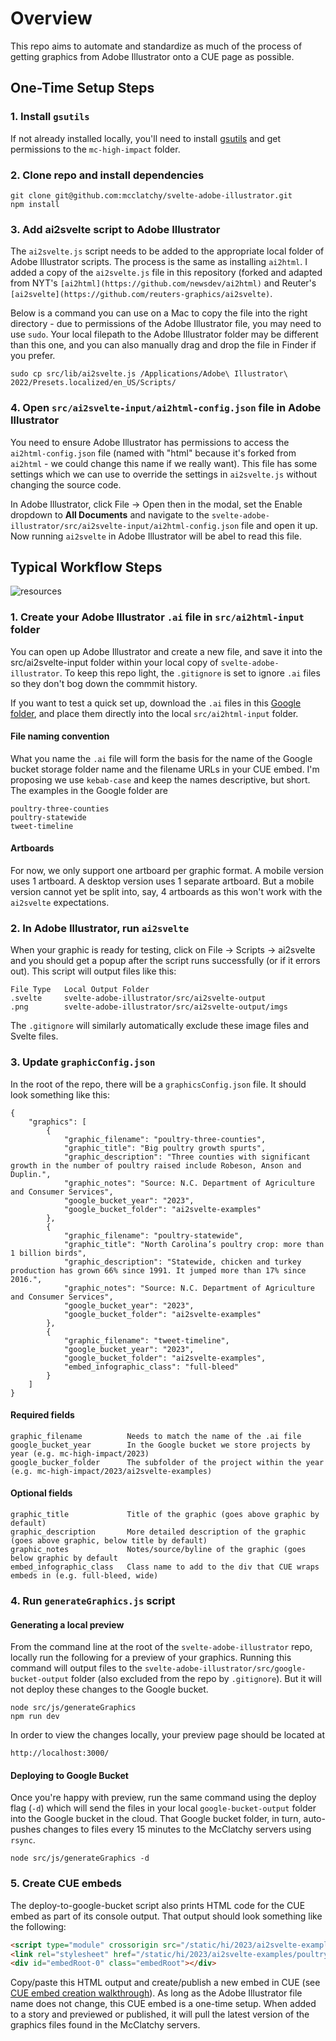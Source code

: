 # Overview
This repo aims to automate and standardize as much of the process of getting graphics from Adobe Illustrator onto a CUE page as possible.

## One-Time Setup Steps

### 1. Install `gsutils`
If not already installed locally, you'll need to install [gsutils](https://cloud.google.com/storage/docs/gsutil_install) and get permissions to the `mc-high-impact` folder.

### 2. Clone repo and install dependencies
```
git clone git@github.com:mcclatchy/svelte-adobe-illustrator.git
npm install
```

### 3. Add ai2svelte script to Adobe Illustrator
The `ai2svelte.js` script needs to be added to the appropriate local folder of Adobe Illustrator scripts. The process is the same as installing `ai2html`. I added a copy of the `ai2svelte.js` file in this repository (forked and adapted from NYT's `[ai2html](https://github.com/newsdev/ai2html)` and Reuter's `[ai2svelte](https://github.com/reuters-graphics/ai2svelte)`.

Below is a command you can use on a Mac to copy the file into the right directory - due to permissions of the Adobe Illustrator file, you may need to use `sudo`. Your local filepath to the Adobe Illustrator folder may be different than this one, and you can also manually drag and drop the file in Finder if you prefer.
```
sudo cp src/lib/ai2svelte.js /Applications/Adobe\ Illustrator\ 2022/Presets.localized/en_US/Scripts/
```

### 4. Open `src/ai2svelte-input/ai2html-config.json` file in Adobe Illustrator
You need to ensure Adobe Illustrator has permissions to access the `ai2html-config.json` file (named with "html" because it's forked from `ai2html` - we could change this name if we really want). This file has some settings which we can use to override the settings in `ai2svelte.js` without changing the source code.

In Adobe Illustrator, click File -> Open then in the modal, set the Enable dropdown to **All Documents** and navigate to the `svelte-adobe-illustrator/src/ai2svelte-input/ai2html-config.json` file and open it up. Now running `ai2svelte` in Adobe Illustrator will be abel to read this file.


## Typical Workflow Steps

![resources](https://docs.google.com/drawings/d/e/2PACX-1vRnTuSQXyPXwoLWMCSmItLFnjmK9ReiCKA0lYXrDSMt8NgBM4OqYfuelZPU8pkTle3JibHJV5AEplQt/pub?w=1509&h=1344)


### 1. Create your Adobe Illustrator `.ai` file in `src/ai2html-input` folder
You can open up Adobe Illustrator and create a new file, and save it into the src/ai2svelte-input folder within your local copy of `svelte-adobe-illustrator`. To keep this repo light, the `.gitignore` is set to ignore `.ai` files so they don't bog down the commmit history.

If you want to test a quick set up, download the `.ai` files in this [Google folder](https://drive.google.com/drive/u/0/folders/1oCWsZ3kJ_VvmzruAA_5milcDgAFG6Aqv), and place them directly into the local `src/ai2html-input` folder.

#### File naming convention
What you name the `.ai` file will form the basis for the name of the Google bucket storage folder name and the filename URLs in your CUE embed. I'm proposing we use `kebab-case` and keep the names descriptive, but short. The examples in the Google folder are 
```
poultry-three-counties
poultry-statewide
tweet-timeline
```

#### Artboards
For now, we only support one artboard per graphic format. A mobile version uses 1 artboard. A desktop version uses 1 separate artboard. But a mobile version cannot yet be split into, say, 4 artboards as this won't work with the `ai2svelte` expectations.

### 2. In Adobe Illustrator, run `ai2svelte`
When your graphic is ready for testing, click on File -> Scripts -> ai2svelte and you should get a popup after the script runs successfully (or if it errors out). This script will output files like this:
```
File Type   Local Output Folder
.svelte     svelte-adobe-illustrator/src/ai2svelte-output
.png        svelte-adobe-illustrator/src/ai2svelte-output/imgs
```

The `.gitignore` will similarly automatically exclude these image files and Svelte files.

### 3.  Update `graphicConfig.json`
In the root of the repo, there will be a `graphicsConfig.json` file. It should look something like this:
```
{
    "graphics": [
        {
            "graphic_filename": "poultry-three-counties",
            "graphic_title": "Big poultry growth spurts",
            "graphic_description": "Three counties with significant growth in the number of poultry raised include Robeson, Anson and Duplin.",
            "graphic_notes": "Source: N.C. Department of Agriculture and Consumer Services",
            "google_bucket_year": "2023",
            "google_bucket_folder": "ai2svelte-examples"
        },
        {
            "graphic_filename": "poultry-statewide",
            "graphic_title": "North Carolina’s poultry crop: more than 1 billion birds",
            "graphic_description": "Statewide, chicken and turkey production has grown 66% since 1991. It jumped more than 17% since 2016.",
            "graphic_notes": "Source: N.C. Department of Agriculture and Consumer Services",
            "google_bucket_year": "2023",
            "google_bucket_folder": "ai2svelte-examples"
        },
        {
            "graphic_filename": "tweet-timeline",
            "google_bucket_year": "2023",
            "google_bucket_folder": "ai2svelte-examples",
            "embed_infographic_class": "full-bleed"
        }
    ]
}
```

#### Required fields
```
graphic_filename          Needs to match the name of the .ai file
google_bucket_year        In the Google bucket we store projects by year (e.g. mc-high-impact/2023)
google_bucker_folder      The subfolder of the project within the year (e.g. mc-high-impact/2023/ai2svelte-examples)
```

#### Optional fields
```
graphic_title             Title of the graphic (goes above graphic by default)
graphic_description       More detailed description of the graphic (goes above graphic, below title by default)
graphic_notes             Notes/source/byline of the graphic (goes below graphic by default
embed_infographic_class   Class name to add to the div that CUE wraps embeds in (e.g. full-bleed, wide)
```


### 4.  Run `generateGraphics.js` script

#### Generating a local preview
From the command line at the root of the `svelte-adobe-illustrator` repo, locally run the following for a preview of your graphics. Running this command will output files to the `svelte-adobe-illustrator/src/google-bucket-output` folder (also excluded from the repo by `.gitignore`). But it will not deploy these changes to the Google bucket.

```
node src/js/generateGraphics
npm run dev
```

In order to view the changes locally, your preview page should be located at 
```
http://localhost:3000/
```

#### Deploying to Google Bucket
Once you're happy with preview, run the same command using the deploy flag (`-d`) which will send the files in your local `google-bucket-output` folder into the Google bucket in the cloud. That Google bucket folder, in turn, auto-pushes changes to files every 15 minutes to the McClatchy servers using `rsync`.

```
node src/js/generateGraphics -d
```

### 5.  Create CUE embeds
The deploy-to-google-bucket script also prints HTML code for the CUE embed as part of its console output. That output should look something like the following:

```html
<script type="module" crossorigin src="/static/hi/2023/ai2svelte-examples/poultry-three-counties/embed.js"></script>
<link rel="stylesheet" href="/static/hi/2023/ai2svelte-examples/poultry-three-counties/embed.css">
<div id="embedRoot-0" class="embedRoot"></div>
```

Copy/paste this HTML output and create/publish a new embed in CUE (see [CUE embed creation walkthrough](https://docs.google.com/document/d/1zuSFDU8qTZeoF5HJfz__FBExMccBe_0Oi3Q6bm0L23g/edit)). As long as the Adobe Illustrator file name does not change, this CUE embed is a one-time setup. When added to a story and previewed or published, it will pull the latest version of the graphics files found in the McClatchy servers.



